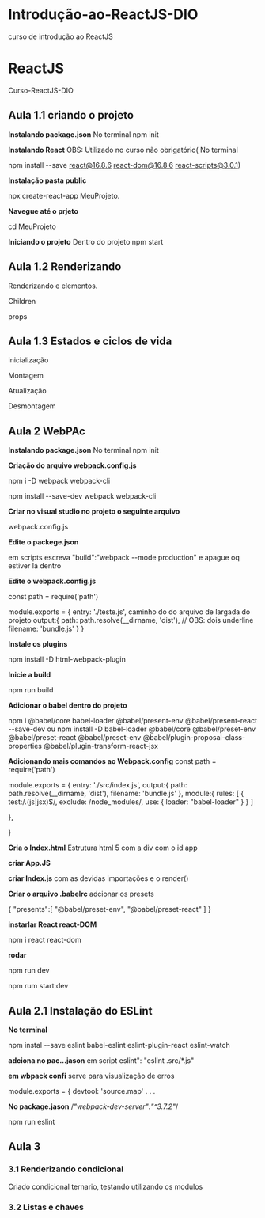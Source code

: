 # Introdução-ao-ReactJS-DIO
curso de introdução ao ReactJS

# ReactJS
Curso-ReactJS-DIO

## Aula 1.1 criando o projeto
**Instalando package.json**
No terminal
npm init

**Instalando React**
OBS: Utilizado  no curso não obrigatório(
No terminal

npm install --save react@16.8.6 react-dom@16.8.6 react-scripts@3.0.1)

**Instalação pasta public**

npx create-react-app MeuProjeto.

**Navegue até o prjeto**

cd MeuProjeto

**Iniciando o projeto**
Dentro do projeto
npm start

## Aula 1.2 Renderizando 

Renderizando e elementos.

Children

props

## Aula 1.3 Estados e ciclos de vida

inicialização


Montagem

Atualização

Desmontagem

## Aula 2 WebPAc
**Instalando package.json**
No terminal
npm init

**Criação do arquivo webpack.config.js**

npm i -D webpack webpack-cli

npm install --save-dev webpack webpack-cli

**Criar no visual studio no projeto o seguinte arquivo**

webpack.config.js

**Edite o packege.json**

em scripts escreva "build":"webpack --mode production" e apague oq estiver lá dentro

**Edite o webpack.config.js**

const path = require('path')

module.exports = {
 entry: './teste.js', caminho do do arquivo de largada do projeto
 output:{
     path: path.resolve(__dirname, 'dist'),  // OBS: dois underline
     filename: 'bundle.js'
 }
}

**Instale os plugins**

npm install -D html-webpack-plugin

**Inicie a build**

npm run build

**Adicionar o babel dentro do projeto**

npm i @babel/core babel-loader @babel/present-env @babel/present-react --save-dev
ou
npm install -D babel-loader @babel/core
 @babel/preset-env
 @babel/preset-react
@babel/preset-env @babel/plugin-proposal-class-properties 
@babel/plugin-transform-react-jsx

**Adicionando mais comandos ao Webpack.config**
const path = require('path')

module.exports = {
 entry: './src/index.js',
 output:{
     path: path.resolve(__dirname, 'dist'),
     filename: 'bundle.js'
 },
 module:{
    rules: [
        {
            test:/\.(js|jsx)$/,
            exclude: /node_modules/,
            use: {
                loader: "babel-loader"
            }
        }
    ]

},

}

**Cria o Index.html**
Estrutura html 5 com a div com o id app

**criar App.JS**

**criar Index.js**
 com as devidas importações e o render()

**Criar o arquivo .babelrc**
adcionar os presets

{
    "presents":[
        "@babel/preset-env",
        "@babel/preset-react"
    ]
}

**instarlar React react-DOM**

npm i react react-dom

**rodar**

npm run dev

npm rum start:dev

## Aula 2.1 Instalação do ESLint

**No terminal**

npm instal --save eslint babel-eslint eslint-plugin-react eslint-watch

**adciona no pac...jason**
em script
eslint": "eslint .src/*.js"

**em wbpack confi**
serve para visualização de erros

module.exports = {
    devtool: 'source.map'
.
.
.

**No package.jason**
/*"webpack-dev-server":"^3.7.2"*/

npm run eslint


## Aula 3 

### 3.1 Renderizando condicional

Criado condicional ternario, testando utilizando os modulos

### 3.2 Listas e chaves




